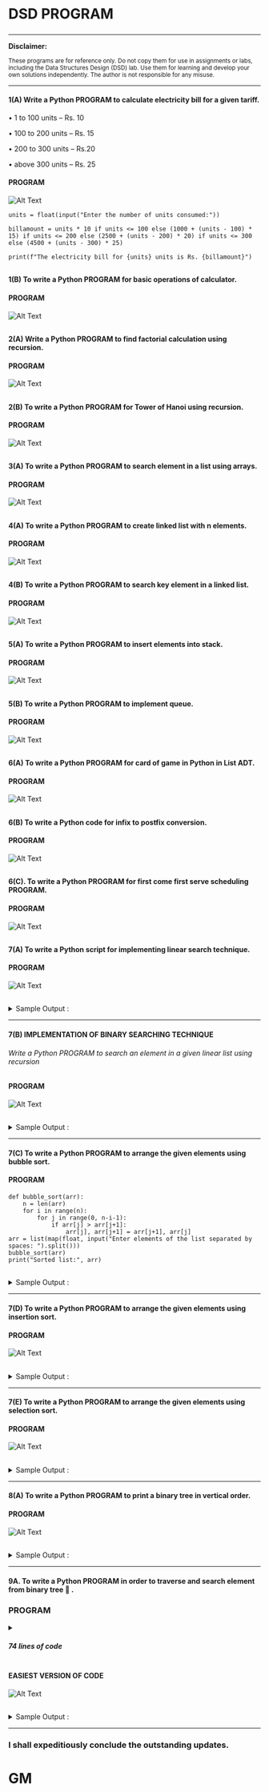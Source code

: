 # DSD PROGRAM 
#####

---

**Disclaimer:**

<sup>These programs are for reference only. Do not copy them for use in assignments or labs, including the Data Structures Design (DSD) lab. Use them for learning and develop your own solutions independently. The author is not responsible for any misuse.</sup>

---
#### 1(A) Write a Python PROGRAM to calculate electricity bill for a given tariff.

• 1 to 100 units – Rs. 10

• 100 to 200 units – Rs. 15

• 200 to 300 units – Rs.20

• above 300 units – Rs. 25
#### PROGRAM
![Alt Text](https://github.com/Mohanrajx/Image/blob/a15ee04334bcbf4c966f30723dfde5a194cd8aa9/code_20240415_222930_via_10015_io.png)
```
units = float(input("Enter the number of units consumed:"))

billamount = units * 10 if units <= 100 else (1000 + (units - 100) * 15) if units <= 200 else (2500 + (units - 200) * 20) if units <= 300 else (4500 + (units - 300) * 25)

print(f"The electricity bill for {units} units is Rs. {billamount}")
```
##
#### 1(B) To write a Python PROGRAM for basic operations of calculator.
#### PROGRAM
![Alt Text](https://github.com/Mohanrajx/Image/blob/5a3d4a58b469dd38398737a8dcd9c46fa4472765/code_20240415_223533_via_10015_io.png)

##
#### 2(A) Write a Python PROGRAM to find factorial calculation using recursion.
#### PROGRAM
![Alt Text](https://github.com/Mohanrajx/Image/blob/cc888af614df60a07eec37b8db67770bf02df2aa/code_20240415_224006_via_10015_io.png)
##
#### 2(B) To write a Python PROGRAM for Tower of Hanoi using recursion.
#### PROGRAM
![Alt Text](https://github.com/Mohanrajx/Image/blob/963a42b81347c01997890c9654dbc948a4251fac/code_20240415_224457_via_10015_io.png)
##
#### 3(A) To write a Python PROGRAM to search element in a list using arrays.
#### PROGRAM
![Alt Text](https://github.com/Mohanrajx/Image/blob/4e145c966b3f1e97f3ec812c564cf6fa2fff2970/code_20240415_224857_via_10015_io.png)
##
#### 4(A) To write a Python PROGRAM to create linked list with n elements.
#### PROGRAM
![Alt Text](https://github.com/Mohanrajx/Image/blob/9b8c68af9c2bde20ed007c76f3b7f163f1e7845f/code_20240415_225214_via_10015_io.png)

##
#### 4(B) To write a Python PROGRAM to search key element in a linked list.
#### PROGRAM
![Alt Text](https://github.com/Mohanrajx/Image/blob/c268a30deff0a33611d3758dd7c929bd16d24fb5/code_20240415_192205_via_10015_io.png)

##
#### 5(A) To write a Python PROGRAM to insert elements into stack.
#### PROGRAM
![Alt Text](https://github.com/Mohanrajx/Image/blob/631dceab274802abb9b41477ca8ffa383da25c1f/code_20240415_191750_via_10015_io.png)


##
#### 5(B) To write a Python PROGRAM to implement queue.
#### PROGRAM
![Alt Text](https://github.com/Mohanrajx/Image/blob/1fbe617af697642a77c3a39d6c37f08353aadfb2/code_20240415_191439_via_10015_io.png)

##
#### 6(A) To write a Python PROGRAM for card of game in Python in List ADT.
#### PROGRAM
![Alt Text](https://github.com/Mohanrajx/Image/blob/6a86536a5ade17728f54a23a57b09471c89f2691/code_20240415_190343_via_10015_io.png)

##
#### 6(B) To write a Python code for infix to postfix conversion.
#### PROGRAM
![Alt Text](https://github.com/Mohanrajx/DSD/blob/02864c920f4f2ebe4a1506e700f6f4cce70320fc/code_20240415_185752_via_10015_io.png)


##
#### 6(C). To write a Python PROGRAM for first come first serve scheduling PROGRAM.
#### PROGRAM
![Alt Text](https://github.com/Mohanrajx/DSD/blob/f8eeeb9c8e97cff48a929784159753e08150db70/code_20240415_184907_via_10015_io.png)

##
#### 7(A) To write a Python script for implementing linear search technique.
#### PROGRAM
![Alt Text](https://github.com/Mohanrajx/Image/blob/0e01d3dba820964c4a061007e0321951f53bbd91/code_20240415_225519_via_10015_io.png) 
##

<details>
<summary>
Sample Output :
</summary>

![Alt Text](https://github.com/Mohanrajx/Image/blob/e4c2878593475f7726433751517de63fa6c12df8/code_20240419_120119_via_10015_io.png)


</details>

---

#### 7(B) IMPLEMENTATION OF BINARY SEARCHING TECHNIQUE
###### Write a Python PROGRAM to search an element in a given linear list using recursion 
#### PROGRAM
![Alt Text](https://github.com/Mohanrajx/Image/blob/09c31c02f8d93a60b88cc33d7760279195039b27/code_20240419_121735_via_10015_io.png)
##
<details>
<summary>
Sample Output :
</summary>

![Alt Text](https://github.com/Mohanrajx/Image/blob/e2add4d25153f4ffd8c015d33900eff019d9113a/code_20240419_122033_via_10015_io.png)


</details>

---

#### 7(C) To write a Python PROGRAM to arrange the given elements using bubble sort.
#### PROGRAM
```
def bubble_sort(arr):
    n = len(arr)
    for i in range(n):
        for j in range(0, n-i-1):
            if arr[j] > arr[j+1]:
                arr[j], arr[j+1] = arr[j+1], arr[j]
arr = list(map(float, input("Enter elements of the list separated by spaces: ").split()))
bubble_sort(arr)
print("Sorted list:", arr)
```
##

<details>
<summary>
Sample Output :
</summary>

![Alt Text](https://github.com/Mohanrajx/Image/blob/7f45e8d05288c8113e37d13d29c838b32291a620/code_20240419_122557_via_10015_io.png)


</details>

---

#### 7(D) To write a Python PROGRAM to arrange the given elements using insertion sort.
#### PROGRAM
![Alt Text](https://github.com/Mohanrajx/Image/blob/2ff43a5033a19c67655724387d0b5d84b2db9404/code_20240415_230257_via_10015_io.png)
##
<details>
<summary>
Sample Output :
</summary>

![Alt Text](https://github.com/Mohanrajx/Image/blob/3f131ac64277f6aa860fe72d79455fefb5298dfb/code_20240419_122951_via_10015_io.png)


</details>

---

#### 7(E) To write a Python PROGRAM to arrange the given elements using selection sort.
#### PROGRAM
![Alt Text](https://github.com/Mohanrajx/Image/blob/a15ee04334bcbf4c966f30723dfde5a194cd8aa9/code_20240415_230616_via_10015_io.png)
##
<details>
<summary>
Sample Output :
</summary>

![Alt Text](https://github.com/Mohanrajx/Image/blob/8045453d809d1f05046e3008bc7caa4abfb154dc/code_20240419_123200_via_10015_io.png)


</details>

---

#### 8(A) To write a Python PROGRAM to print a binary tree in vertical order.
#### PROGRAM

![Alt Text](https://github.com/Mohanrajx/DSD/blob/bff99ac3409dd91fbb26ba7bcb630e10d55d75c8/Mohanrajx9A.png)

##
<details>
<summary>
Sample Output :
</summary>

![Alt Text](https://github.com/Mohanrajx/Image/blob/5b0a0634195e3d55c91ad07a9564b14924366ad1/code_20240419_123917_via_10015_io.png)


</details>

---
#### 9A. To write a Python PROGRAM in order to traverse and search element from binary tree 🌲 .
### PROGRAM

<details>
  <summary><h5>74 lines of code</h5></summary>
    
![Alt Text](https://github.com/Mohanrajx/Image/blob/2a59539071a38fd33b14bd288ea21f24ad72f11a/code_20240415_192603_via_10015_io.png)
   
</details>

#### EASIEST VERSION OF CODE
![Alt Text](https://github.com/Mohanrajx/Image/blob/c14efe9ec99c8c01174a9fa3459ea761e1d0f58b/code_20240415_193149_via_10015_io.png)

##
<details>
<summary>
Sample Output :
</summary>

![Alt Text](https://github.com/Mohanrajx/Image/blob/d78a7fa0a3c90ac5eb05e77cb95104aa201bf30f/code_20240419_123509_via_10015_io.png)


</details>

---
### I shall expeditiously conclude the outstanding updates.
##
# GM 



